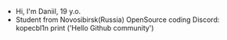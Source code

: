 - Hi, I'm Daniil, 19 y.o.
- Student from Novosibirsk(Russia)
OpenSource coding
Discord: kopecbl1n
print ('Hello Github community')
<!---
KopecBl1n/KopecBl1n is a ✨ special ✨ repository because its `README.md` (this file) appears on your GitHub profile.
You can click the Preview link to take a look at your changes.
--->
